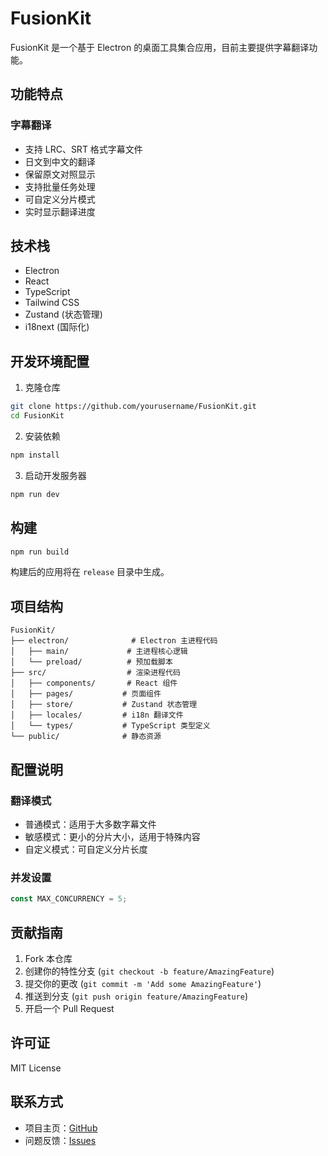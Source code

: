 # FusionKit

FusionKit 是一个基于 Electron 的桌面工具集合应用，目前主要提供字幕翻译功能。

## 功能特点

### 字幕翻译
- 支持 LRC、SRT 格式字幕文件
- 日文到中文的翻译
- 保留原文对照显示
- 支持批量任务处理
- 可自定义分片模式
- 实时显示翻译进度

## 技术栈

- Electron
- React
- TypeScript
- Tailwind CSS
- Zustand (状态管理)
- i18next (国际化)

## 开发环境配置

1. 克隆仓库
```bash
git clone https://github.com/yourusername/FusionKit.git
cd FusionKit
```

2. 安装依赖
```bash
npm install
```

3. 启动开发服务器
```bash
npm run dev
```

## 构建

```bash
npm run build
```

构建后的应用将在 `release` 目录中生成。

## 项目结构

```
FusionKit/
├── electron/              # Electron 主进程代码
│   ├── main/             # 主进程核心逻辑
│   └── preload/          # 预加载脚本
├── src/                  # 渲染进程代码
│   ├── components/       # React 组件
│   ├── pages/           # 页面组件
│   ├── store/           # Zustand 状态管理
│   ├── locales/         # i18n 翻译文件
│   └── types/           # TypeScript 类型定义
└── public/              # 静态资源
```

## 配置说明

### 翻译模式
- 普通模式：适用于大多数字幕文件
- 敏感模式：更小的分片大小，适用于特殊内容
- 自定义模式：可自定义分片长度

### 并发设置

```13:13:src/store/tools/subtitle/useSubtitleTranslatorStore.ts
const MAX_CONCURRENCY = 5;
```

## 贡献指南

1. Fork 本仓库
2. 创建你的特性分支 (`git checkout -b feature/AmazingFeature`)
3. 提交你的更改 (`git commit -m 'Add some AmazingFeature'`)
4. 推送到分支 (`git push origin feature/AmazingFeature`)
5. 开启一个 Pull Request

## 许可证

MIT License

## 联系方式

- 项目主页：[GitHub](https://github.com/yourusername/FusionKit)
- 问题反馈：[Issues](https://github.com/yourusername/FusionKit/issues)
